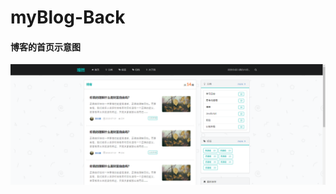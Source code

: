 # myBlog-Back
#### 博客的首页示意图
![image](https://github.com/EdwardLiu-Aurora/myBlog/blob/master/index.png)
